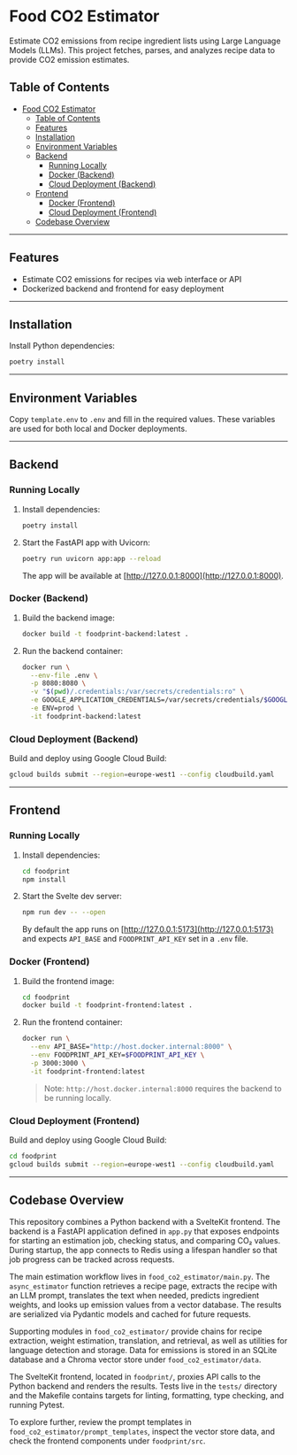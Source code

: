 # Food CO2 Estimator

Estimate CO2 emissions from recipe ingredient lists using Large Language Models (LLMs). This project fetches, parses, and analyzes recipe data to provide CO2 emission estimates.

## Table of Contents

- [Food CO2 Estimator](#food-co2-estimator)
  - [Table of Contents](#table-of-contents)
  - [Features](#features)
  - [Installation](#installation)
  - [Environment Variables](#environment-variables)
  - [Backend](#backend)
    - [Running Locally](#running-locally)
    - [Docker (Backend)](#docker-backend)
    - [Cloud Deployment (Backend)](#cloud-deployment-backend)
  - [Frontend](#frontend)
    - [Docker (Frontend)](#docker-frontend)
    - [Cloud Deployment (Frontend)](#cloud-deployment-frontend)
  - [Codebase Overview](#codebase-overview)

---

## Features

- Estimate CO2 emissions for recipes via web interface or API
- Dockerized backend and frontend for easy deployment

---

## Installation

Install Python dependencies:

```bash
poetry install
```

---

## Environment Variables

Copy `template.env` to `.env` and fill in the required values. These variables are used for both local and Docker deployments.

---

## Backend

### Running Locally

1. Install dependencies:
    ```bash
    poetry install
    ```
2. Start the FastAPI app with Uvicorn:
    ```bash
    poetry run uvicorn app:app --reload
    ```
   The app will be available at [http://127.0.0.1:8000](http://127.0.0.1:8000).

### Docker (Backend)

1. Build the backend image:
    ```bash
    docker build -t foodprint-backend:latest .
    ```
2. Run the backend container:
    ```bash
    docker run \
      --env-file .env \
      -p 8080:8080 \
      -v "$(pwd)/.credentials:/var/secrets/credentials:ro" \
      -e GOOGLE_APPLICATION_CREDENTIALS=/var/secrets/credentials/$GOOGLE_APPLICATION_CREDENTIALS_FILENAME \
      -e ENV=prod \
      -it foodprint-backend:latest
    ```

### Cloud Deployment (Backend)

Build and deploy using Google Cloud Build:
```bash
gcloud builds submit --region=europe-west1 --config cloudbuild.yaml 
```

---

## Frontend

### Running Locally

1. Install dependencies:
    ```bash
    cd foodprint
    npm install
    ```
2. Start the Svelte dev server:
    ```bash
    npm run dev -- --open
    ```
   By default the app runs on [http://127.0.0.1:5173](http://127.0.0.1:5173) and expects `API_BASE` and `FOODPRINT_API_KEY` set in a `.env` file.

### Docker (Frontend)

1. Build the frontend image:
    ```bash
    cd foodprint
    docker build -t foodprint-frontend:latest .
    ```
2. Run the frontend container:
    ```bash
    docker run \
      --env API_BASE="http://host.docker.internal:8000" \
      --env FOODPRINT_API_KEY=$FOODPRINT_API_KEY \
      -p 3000:3000 \
      -it foodprint-frontend:latest
    ```
   > Note: `http://host.docker.internal:8000` requires the backend to be running locally.

### Cloud Deployment (Frontend)

Build and deploy using Google Cloud Build:
```bash
cd foodprint
gcloud builds submit --region=europe-west1 --config cloudbuild.yaml
```

---

## Codebase Overview

This repository combines a Python backend with a SvelteKit frontend. The backend
is a FastAPI application defined in `app.py` that exposes endpoints for starting
an estimation job, checking status, and comparing CO₂ values. During startup,
the app connects to Redis using a lifespan handler so that job progress can be
tracked across requests.

The main estimation workflow lives in `food_co2_estimator/main.py`. The
`async_estimator` function retrieves a recipe page, extracts the recipe with an
LLM prompt, translates the text when needed, predicts ingredient weights, and
looks up emission values from a vector database. The results are serialized via
Pydantic models and cached for future requests.

Supporting modules in `food_co2_estimator/` provide chains for recipe
extraction, weight estimation, translation, and retrieval, as well as utilities
for language detection and storage. Data for emissions is stored in an SQLite
database and a Chroma vector store under `food_co2_estimator/data`.

The SvelteKit frontend, located in `foodprint/`, proxies API calls to the Python
backend and renders the results. Tests live in the `tests/` directory and the
Makefile contains targets for linting, formatting, type checking, and running
Pytest.

To explore further, review the prompt templates in
`food_co2_estimator/prompt_templates`, inspect the vector store data, and check
the frontend components under `foodprint/src`.





